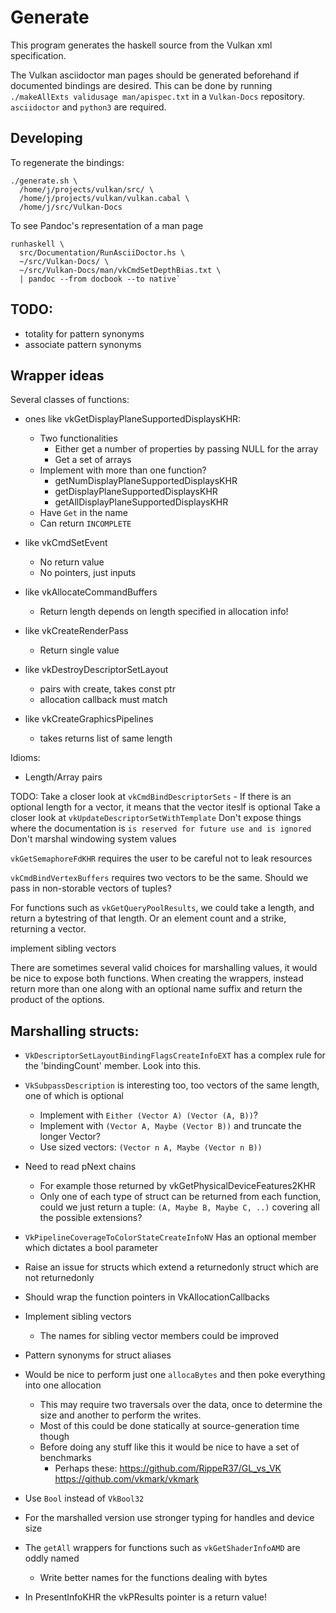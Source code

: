 # Generate

This program generates the haskell source from the Vulkan xml specification. 

The Vulkan asciidoctor man pages should be generated beforehand if documented
bindings are desired. This can be done by running `./makeAllExts validusage
man/apispec.txt` in a `Vulkan-Docs` repository. `asciidoctor` and `python3` are
required.

## Developing

To regenerate the bindings:

```
./generate.sh \
  /home/j/projects/vulkan/src/ \
  /home/j/projects/vulkan/vulkan.cabal \
  /home/j/src/Vulkan-Docs
```

To see Pandoc's representation of a man page

```
runhaskell \
  src/Documentation/RunAsciiDoctor.hs \
  ~/src/Vulkan-Docs/ \
  ~/src/Vulkan-Docs/man/vkCmdSetDepthBias.txt \
  | pandoc --from docbook --to native`
```

## TODO:

- totality for pattern synonyms
- associate pattern synonyms

## Wrapper ideas

Several classes of functions:

- ones like vkGetDisplayPlaneSupportedDisplaysKHR:
  - Two functionalities
    - Either get a number of properties by passing NULL for the array
    - Get a set of arrays
  - Implement with more than one function?
    - getNumDisplayPlaneSupportedDisplaysKHR
    - getDisplayPlaneSupportedDisplaysKHR
    - getAllDisplayPlaneSupportedDisplaysKHR
  - Have `Get` in the name
  - Can return `INCOMPLETE`


- like vkCmdSetEvent
  - No return value
  - No pointers, just inputs

- like vkAllocateCommandBuffers
  - Return length depends on length specified in allocation info!

- like vkCreateRenderPass
  - Return single value

- like vkDestroyDescriptorSetLayout
  - pairs with create, takes const ptr
  - allocation callback must match

- like vkCreateGraphicsPipelines
  - takes returns list of same length

Idioms:

- Length/Array pairs

TODO:
  Take a closer look at `vkCmdBindDescriptorSets`
    - If there is an optional length for a vector, it means that the vector
      iteslf is optional
  Take a closer look at `vkUpdateDescriptorSetWithTemplate`
  Don't expose things where the documentation is `is reserved for future use and is ignored`
  Don't marshal windowing system values

`vkGetSemaphoreFdKHR` requires the user to be careful not to leak resources

`vkCmdBindVertexBuffers` requires two vectors to be the same. Should we pass in non-storable vectors of tuples?

For functions such as `vkGetQueryPoolResults`, we could take a length, and
return a bytestring of that length. Or an element count and a strike, returning
a vector.

implement sibling vectors

There are sometimes several valid choices for marshalling values, it would be
nice to expose both functions. When creating the wrappers, instead return more
than one along with an optional name suffix and return the product of the
options.

## Marshalling structs:

- `VkDescriptorSetLayoutBindingFlagsCreateInfoEXT` has a complex rule for the
'bindingCount' member. Look into this.
- `VkSubpassDescription` is interesting too, too vectors of the same length,
  one of which is optional
  - Implement with `Either (Vector A) (Vector (A, B))`?
  - Implement with `(Vector A, Maybe (Vector B))` and truncate the longer Vector?
  - Use sized vectors: `(Vector n A, Maybe (Vector n B))`

- Need to read pNext chains
  - For example those returned by vkGetPhysicalDeviceFeatures2KHR
  - Only one of each type of struct can be returned from each function, could
    we just return a tuple: `(A, Maybe B, Maybe C, ..)` covering all the
    possible extensions?

- `VkPipelineCoverageToColorStateCreateInfoNV` Has an optional member which
  dictates a bool parameter

- Raise an issue for structs which extend a returnedonly struct which are not
  returnedonly

- Should wrap the function pointers in VkAllocationCallbacks

- Implement sibling vectors
  - The names for sibling vector members could be improved

- Pattern synonyms for struct aliases

- Would be nice to perform just one `allocaBytes` and then poke everything into
  one allocation
  - This may require two traversals over the data, once to determine the size
    and another to perform the writes.
  - Most of this could be done statically at source-generation time though
  - Before doing any stuff like this it would be nice to have a set of
    benchmarks
    - Perhaps these: https://github.com/RippeR37/GL_vs_VK
      https://github.com/vkmark/vkmark

- Use `Bool` instead of `VkBool32`

- For the marshalled version use stronger typing for handles and device size

- The `getAll` wrappers for functions such as `vkGetShaderInfoAMD` are oddly
  named
  - Write better names for the functions dealing with bytes

- In PresentInfoKHR the vkPResults pointer is a return value!
